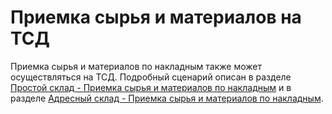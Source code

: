 # Приемка сырья и материалов на ТСД

Приемка сырья и материалов по накладным также может осуществляться на ТСД. Подробный сценарий описан в разделе [Простой склад - Приемка сырья и материалов по накладным](../../../Warehouse/SimpleWarehouse/PriemkaMaterials/PriemkaTSD.md) и в разделе [Адресный склад - Приемка сырья и материалов по накладным](../../../Warehouse/AddressWarehouse/PriemkaMaterials/PriemkaTSD.md).